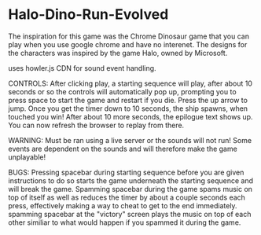 # Halo-Dino-Run-Evolved

The inspiration for this game was the Chrome Dinosaur game that you can play when you use google chrome and have no interenet. The designs for the characters was inspired by the game Halo, owned by Microsoft.

uses howler.js CDN for sound event handling.

CONTROLS: After clicking play, a starting sequence will play, after about 10 seconds or so the controls will automatically pop up, prompting you to press space to start the game and restart if you die. Press the up arrow to jump. Once you get the timer down to 10 seconds, the ship spawns, when touched you win! After about 10 more seconds, the epilogue text shows up. You can now refresh the browser to replay from there.

WARNING: Must be ran using a live server or the sounds will not run! Some events are dependent on the sounds and will therefore make the game unplayable!

BUGS: Pressing spacebar during starting sequence before you are given instructions to do so starts the game underneath the starting sequence and will break the game. Spamming spacebar during the game spams music on top of itself as well as reduces the timer by about a couple seconds each press, effectively making a way to cheat to get to the end immediately. spamming spacebar at the "victory" screen plays the music on top of each other similiar to what would happen if you spammed it during the game.

